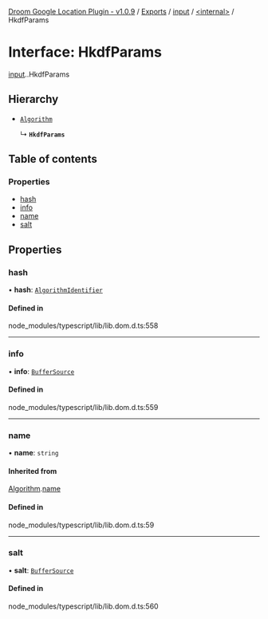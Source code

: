 [Droom Google Location Plugin - v1.0.9](../README.md) / [Exports](../modules.md) / [input](../modules/input.md) / [<internal\>](../modules/input._internal_.md) / HkdfParams

# Interface: HkdfParams

[input](../modules/input.md).[<internal>](../modules/input._internal_.md).HkdfParams

## Hierarchy

- [`Algorithm`](input._internal_.Algorithm.md)

  ↳ **`HkdfParams`**

## Table of contents

### Properties

- [hash](input._internal_.HkdfParams.md#hash)
- [info](input._internal_.HkdfParams.md#info)
- [name](input._internal_.HkdfParams.md#name)
- [salt](input._internal_.HkdfParams.md#salt)

## Properties

### hash

• **hash**: [`AlgorithmIdentifier`](../modules/input._internal_.md#algorithmidentifier)

#### Defined in

node_modules/typescript/lib/lib.dom.d.ts:558

___

### info

• **info**: [`BufferSource`](../modules/input._internal_.md#buffersource)

#### Defined in

node_modules/typescript/lib/lib.dom.d.ts:559

___

### name

• **name**: `string`

#### Inherited from

[Algorithm](input._internal_.Algorithm.md).[name](input._internal_.Algorithm.md#name)

#### Defined in

node_modules/typescript/lib/lib.dom.d.ts:59

___

### salt

• **salt**: [`BufferSource`](../modules/input._internal_.md#buffersource)

#### Defined in

node_modules/typescript/lib/lib.dom.d.ts:560
